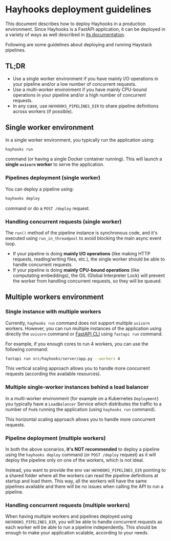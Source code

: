 # Hayhooks deployment guidelines

This document describes how to deploy Hayhooks in a production environment.
Since Hayhooks is a FastAPI application, it can be deployed in a variety of ways as well described in [its documentation](https://fastapi.tiangolo.com/deployment/concepts/?h=deploy).

Following are some guidelines about deploying and running Haystack pipelines.

## TL;DR

- Use a single worker environment if you have mainly I/O operations in your pipeline and/or a low number of concurrent requests.
- Use a multi-worker environment if you have mainly CPU-bound operations in your pipeline and/or a high number of concurrent requests.
- In any case, use `HAYHOOKS_PIPELINES_DIR` to share pipeline definitions across workers (if possible).

## Single worker environment

In a single worker environment, you typically run the application using:

```bash
hayhooks run
```

command (or having a single Docker container running). This will launch a **single `uvicorn` worker** to serve the application.

### Pipelines deployment (single worker)

You can deploy a pipeline using:

```bash
hayhooks deploy
```

command or do a `POST /deploy` request.

### Handling concurrent requests (single worker)

The `run()` method of the pipeline instance is synchronous code, and it's executed using `run_in_threadpool` to avoid blocking the main async event loop.

- If your pipeline is doing **mainly I/O operations** (like making HTTP requests, reading/writing files, etc.), the single worker should be able to handle concurrent requests.
- If your pipeline is doing **mainly CPU-bound operations** (like computating embeddings), the GIL (Global Interpreter Lock) will prevent the worker from handling concurrent requests, so they will be queued.

## Multiple workers environment

### Single instance with multiple workers

Currently, `hayhooks run` command does not support multiple `uvicorn` workers. However, you can run multiple instances of the application using directly the `uvicorn` command or [FastAPI CLI](https://fastapi.tiangolo.com/fastapi-cli/#fastapi-run) using `fastapi run` command.

For example, if you enough cores to run 4 workers, you can use the following command:

```bash
fastapi run src/hayhooks/server/app.py --workers 4
```

This vertical scaling approach allows you to handle more concurrent requests (according the available resources).

### Multiple single-worker instances behind a load balancer

In a multi-worker environment (for example on a Kubernetes `Deployment`) you typically have a `LoadBalancer` Service which distributes the traffic to a number of `Pod`s running the application (using `hayhooks run` command).

This horizontal scaling approach allows you to handle more concurrent requests.

### Pipeline deployment (multiple workers)

In both the above scenarios, **it's NOT recommended** to deploy a pipeline using the `hayhooks deploy` command (or `POST /deploy` request) as it will deploy the pipeline only on one of the workers, which is not ideal.

Instead, you want to provide the env var `HAYHOOKS_PIPELINES_DIR` pointing to a shared folder where all the workers can read the pipeline definitions at startup and load them. This way, all the workers will have the same pipelines available and there will be no issues when calling the API to run a pipeline.

### Handling concurrent requests (multiple workers)

When having multiple workers and pipelines deployed using `HAYHOOKS_PIPELINES_DIR`, you will be able to handle concurrent requests as each worker will be able to run a pipeline independently. This should be enough to make your application scalable, according to your needs.
